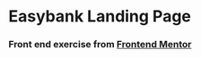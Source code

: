 # Easybank Landing Page

### Front end exercise from [Frontend Mentor](https://www.frontendmentor.io/)